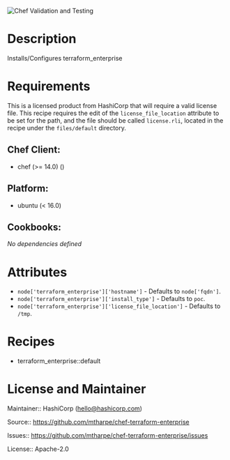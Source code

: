 ![Chef Validation and Testing](https://github.com/mtharpe/chef-terraform-enterprise/workflows/Chef%20Validation%20and%20Testing/badge.svg)

# Description

Installs/Configures terraform_enterprise

# Requirements

This is a licensed product from HashiCorp that will require a valid license file. This recipe requires the edit of the `license_file_location` attribute to be set for the path, and the file should be called `license.rli`, located in the recipe under the `files/default` directory.

## Chef Client:

* chef (>= 14.0) ()

## Platform:

* ubuntu (< 16.0)

## Cookbooks:

*No dependencies defined*

# Attributes

* `node['terraform_enterprise']['hostname']` -  Defaults to `node['fqdn']`.
* `node['terraform_enterprise']['install_type']` -  Defaults to `poc`.
* `node['terraform_enterprise']['license_file_location']` -  Defaults to `/tmp`.

# Recipes

* terraform_enterprise::default

# License and Maintainer

Maintainer:: HashiCorp (<hello@hashicorp.com>)

Source:: https://github.com/mtharpe/chef-terraform-enterprise

Issues:: https://github.com/mtharpe/chef-terraform-enterprise/issues

License:: Apache-2.0
